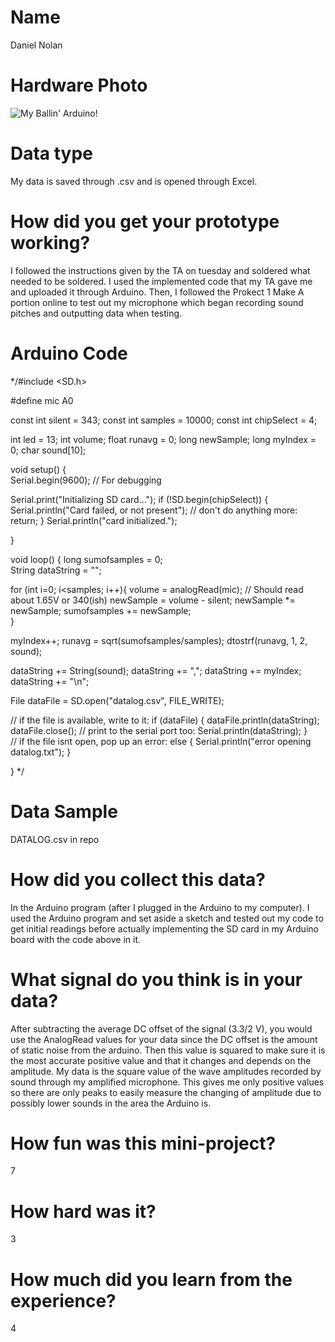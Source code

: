 # Name
Daniel Nolan

# Hardware Photo
![My Ballin' Arduino!](http://imgur.com/AwsUR8a.png)

# Data type
My data is saved through .csv and is opened through Excel.

# How did you get your prototype working?
I followed the instructions given by the TA on tuesday and soldered what needed to be soldered. I used the implemented code that my TA gave me and uploaded it through Arduino. Then, I followed the Prokect 1 Make A portion online to test out my microphone which began recording sound pitches and outputting data when testing.

# Arduino Code
*/#include <SD.h>

#define mic A0

const int silent = 343;
const int samples = 10000;
const int chipSelect = 4;

int led = 13;
int volume;
float runavg = 0;
long newSample;
long myIndex = 0;
char sound[10];

 
void setup() {                
  Serial.begin(9600); // For debugging
  
  Serial.print("Initializing SD card...");
  if (!SD.begin(chipSelect)) {
    Serial.println("Card failed, or not present");
    // don't do anything more:
    return;
  }
  Serial.println("card initialized.");  
    
}
 
void loop() {
  long sumofsamples = 0;  
  String dataString = "";
  
  for (int i=0; i<samples; i++){
    volume = analogRead(mic); // Should read about 1.65V or 340(ish)
    newSample = volume - silent;
    newSample *= newSample;
    sumofsamples += newSample;  
  }
  
  myIndex++;
  runavg = sqrt(sumofsamples/samples);
  dtostrf(runavg, 1, 2, sound);

  dataString += String(sound);
  dataString += ","; 
  dataString += myIndex;
  dataString += "\n";
  
  File dataFile = SD.open("datalog.csv", FILE_WRITE);

  // if the file is available, write to it:
  if (dataFile) {
    dataFile.println(dataString);
    dataFile.close();
    // print to the serial port too:
    Serial.println(dataString);
  }  
  // if the file isnt open, pop up an error:
  else {
    Serial.println("error opening datalog.txt");
  } 
  
}
*/
# Data Sample
DATALOG.csv in repo

# How did you collect this data?
In the Arduino program (after I plugged in the Arduino to my computer). I used the Arduino program and set aside a sketch and tested out my code to get initial readings before actually implementing the SD card in my Arduino board with the code above in it. 

# What signal do you think is in your data?
After subtracting the average DC offset of the signal (3.3/2 V), you would use the AnalogRead values for your data since the DC offset is the amount of static noise from the arduino. Then this value is squared to make sure it is the most accurate positive value and that it changes and depends on the amplitude. My data is the square value of the wave amplitudes recorded by sound through my amplified microphone. This gives me only positive values so there are only peaks to easily measure the changing of amplitude due to possibly lower sounds in the area the Arduino is.

# How fun was this mini-project? 
7

# How hard was it? 
3

# How much did you learn from the experience?
4
